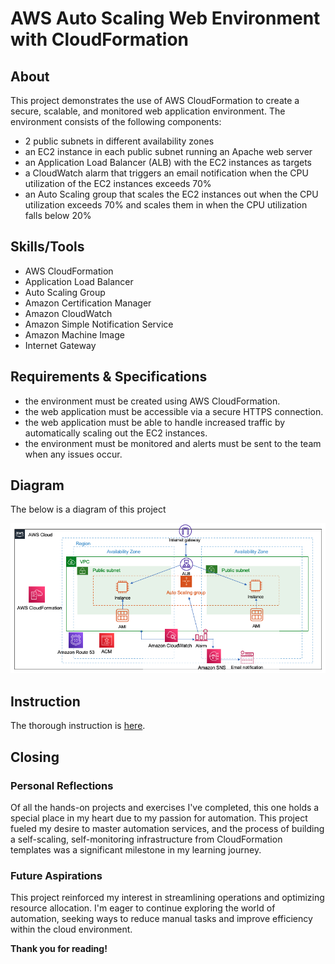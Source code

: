 # AWS Auto Scaling Web Environment with CloudFormation

## About

This project demonstrates the use of AWS CloudFormation to create a secure, scalable, and monitored web application environment. The environment consists of the following components:

- 2 public subnets in different availability zones
- an EC2 instance in each public subnet running an Apache web server
- an Application Load Balancer (ALB) with the EC2 instances as targets
- a CloudWatch alarm that triggers an email notification when the CPU utilization of the EC2 instances exceeds 70%
- an Auto Scaling group that scales the EC2 instances out when the CPU utilization exceeds 70% and scales them in when the CPU utilization falls below 20%

## Skills/Tools

- AWS CloudFormation
- Application Load Balancer
- Auto Scaling Group
- Amazon Certification Manager
- Amazon CloudWatch
- Amazon Simple Notification Service
- Amazon Machine Image
- Internet Gateway

## Requirements & Specifications

- the environment must be created using AWS CloudFormation.
- the web application must be accessible via a secure HTTPS connection.
- the web application must be able to handle increased traffic by automatically scaling out the EC2 instances.
- the environment must be monitored and alerts must be sent to the team when any issues occur.

## Diagram

The below is a diagram of this project

![a screenshot of the AWS Auto Scaling Web Environment with CloudFormation ](./images/aws-cloudformation.png)

## Instruction

The thorough instruction is [here]().

## Closing

### Personal Reflections

Of all the hands-on projects and exercises I've completed, this one holds a special place in my heart due to my passion for automation. This project fueled my desire to master automation services, and the process of building a self-scaling, self-monitoring infrastructure from CloudFormation templates was a significant milestone in my learning journey.

### Future Aspirations

This project reinforced my interest in streamlining operations and optimizing resource allocation.  I'm eager to continue exploring the world of automation, seeking ways to reduce manual tasks and improve efficiency within the cloud environment.

**Thank you for reading!**

